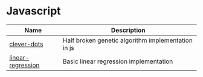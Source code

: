 # Javascript

| Name                                     | Description                                        |
| ---------------------------------------- | -------------------------------------------------- |
| [clever-dots](./clever-dots/)            | Half broken genetic algorithm implementation in js |
| [linear-regression](./linear-regression) | Basic linear regression implementation             |
